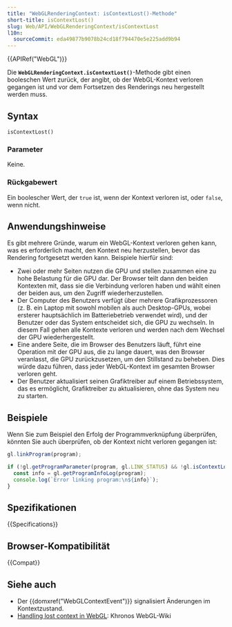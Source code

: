 ```yaml
---
title: "WebGLRenderingContext: isContextLost()-Methode"
short-title: isContextLost()
slug: Web/API/WebGLRenderingContext/isContextLost
l10n:
  sourceCommit: eda49877b9078b24cd18f794470e5e225add9b94
---
```


{{APIRef("WebGL")}}

Die **`WebGLRenderingContext.isContextLost()`**-Methode gibt einen booleschen Wert zurück, der angibt, ob der WebGL-Kontext verloren gegangen ist und vor dem Fortsetzen des Renderings neu hergestellt werden muss.

## Syntax

```js-nolint
isContextLost()
```

### Parameter

Keine.

### Rückgabewert

Ein boolescher Wert, der `true` ist, wenn der Kontext verloren ist, oder `false`, wenn nicht.

## Anwendungshinweise

Es gibt mehrere Gründe, warum ein WebGL-Kontext verloren gehen kann, was es erforderlich macht, den Kontext neu herzustellen, bevor das Rendering fortgesetzt werden kann. Beispiele hierfür sind:

- Zwei oder mehr Seiten nutzen die GPU und stellen zusammen eine zu hohe Belastung für die GPU dar. Der Browser teilt dann den beiden Kontexten mit, dass sie die Verbindung verloren haben und wählt einen der beiden aus, um den Zugriff wiederherzustellen.
- Der Computer des Benutzers verfügt über mehrere Grafikprozessoren (z. B. ein Laptop mit sowohl mobilen als auch Desktop-GPUs, wobei ersterer hauptsächlich im Batteriebetrieb verwendet wird), und der Benutzer oder das System entscheidet sich, die GPU zu wechseln. In diesem Fall gehen alle Kontexte verloren und werden nach dem Wechsel der GPU wiederhergestellt.
- Eine andere Seite, die im Browser des Benutzers läuft, führt eine Operation mit der GPU aus, die zu lange dauert, was den Browser veranlasst, die GPU zurückzusetzen, um den Stillstand zu beheben. Dies würde dazu führen, dass jeder WebGL-Kontext im gesamten Browser verloren geht.
- Der Benutzer aktualisiert seinen Grafiktreiber auf einem Betriebssystem, das es ermöglicht, Grafiktreiber zu aktualisieren, ohne das System neu zu starten.

## Beispiele

Wenn Sie zum Beispiel den Erfolg der Programmverknüpfung überprüfen, könnten Sie auch überprüfen, ob der Kontext nicht verloren gegangen ist:

```js
gl.linkProgram(program);

if (!gl.getProgramParameter(program, gl.LINK_STATUS) && !gl.isContextLost()) {
  const info = gl.getProgramInfoLog(program);
  console.log(`Error linking program:\n${info}`);
}
```

## Spezifikationen

{{Specifications}}

## Browser-Kompatibilität

{{Compat}}

## Siehe auch

- Der {{domxref("WebGLContextEvent")}} signalisiert Änderungen im Kontextzustand.
- [Handling lost context in WebGL](https://www.khronos.org/webgl/wiki/HandlingContextLost): Khronos WebGL-Wiki
